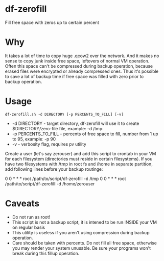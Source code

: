 # df-zerofill
Fill free space with zeros up to certain percent

# Why
It takes a lot of time to copy huge .qcow2 over the network. And it makes
no sense to copy junk inside free space, leftovers of normal VM operation.
Often this space can't be compressed during backup operation, because erased
files were encrypted or already compressed ones. Thus it's possible to save a 
lot of backup time if free space was filled with zero prior to backup operation.

# Usage

    df-zerofill.sh -d DIRECTORY [-p PERCENTS_TO_FILL] [-v]

*  -d DIRECTORY - target directory, df-zerofill will use it to create $DIRECTORY/zero-file file, example: -d /tmp
*  -p PERCENTS_TO_FILL - percents of free space to fill, number from 1 up to 95, example: -p 90
*  -v - verbosity flag, requires pv utility

Create a user (let's say zerouser) and add this script to crontab in your VM for each
filesystem (directories must reside in certain filesystems). If you have two filesystems
with /tmp in root fs and /home in separate partition, add following lines before your
backup routinge:

0 0 * * * root /path/to/script/df-zerofill -d /tmp
0 0 * * * root /path/to/script/df-zerofill -d /home/zerouser

# Caveats
*  Do not run as root! 
*  This script is not a backup script, it is intened to be run INSIDE your VM on regular basis
*  This utility is useless if you aren't using compression during backup operation.
*  Care should be taken with percents. Do not fill all free space, otherwise you may render your system unusable.
Be sure your programs won't break during this fillup operation.
